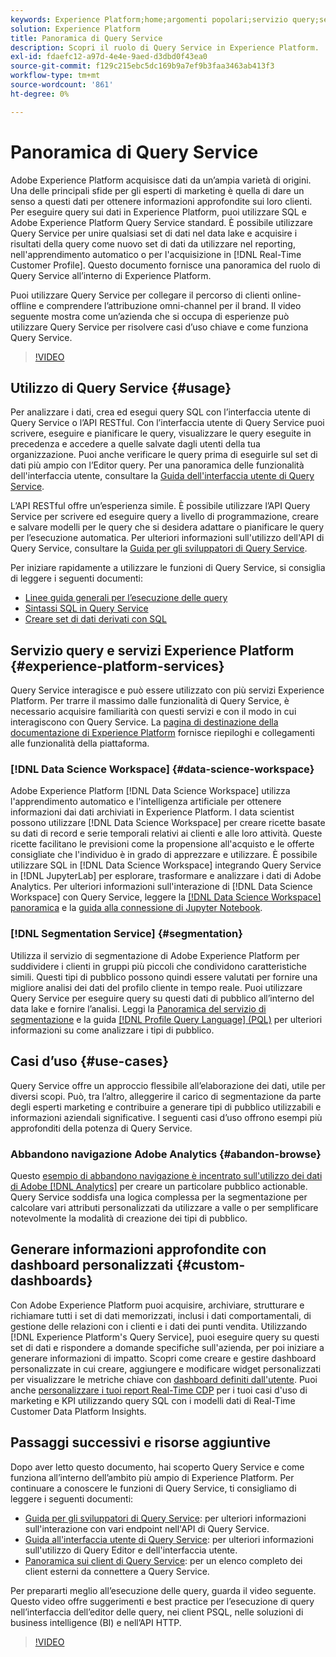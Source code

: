 ```yaml
---
keywords: Experience Platform;home;argomenti popolari;servizio query;servizio query;query;;home;popular topic;query service;Query service;Query service;query
solution: Experience Platform
title: Panoramica di Query Service
description: Scopri il ruolo di Query Service in Experience Platform.
exl-id: fdaefc12-a97d-4e4e-9aed-d3dbd0f43ea0
source-git-commit: f129c215ebc5dc169b9a7ef9b3faa3463ab413f3
workflow-type: tm+mt
source-wordcount: '861'
ht-degree: 0%

---
```


# Panoramica di Query Service

Adobe Experience Platform acquisisce dati da un’ampia varietà di origini. Una delle principali sfide per gli esperti di marketing è quella di dare un senso a questi dati per ottenere informazioni approfondite sui loro clienti. Per eseguire query sui dati in Experience Platform, puoi utilizzare SQL e Adobe Experience Platform Query Service standard. È possibile utilizzare Query Service per unire qualsiasi set di dati nel data lake e acquisire i risultati della query come nuovo set di dati da utilizzare nel reporting, nell&#39;apprendimento automatico o per l&#39;acquisizione in [!DNL Real-Time Customer Profile]. Questo documento fornisce una panoramica del ruolo di Query Service all’interno di Experience Platform.

Puoi utilizzare Query Service per collegare il percorso di clienti online-offline e comprendere l’attribuzione omni-channel per il brand. Il video seguente mostra come un’azienda che si occupa di esperienze può utilizzare Query Service per risolvere casi d’uso chiave e come funziona Query Service.

>[!VIDEO](https://video.tv.adobe.com/v/29795?quality=12&learn=on)

## Utilizzo di Query Service {#usage}

Per analizzare i dati, crea ed esegui query SQL con l’interfaccia utente di Query Service o l’API RESTful.
Con l’interfaccia utente di Query Service puoi scrivere, eseguire e pianificare le query, visualizzare le query eseguite in precedenza e accedere a quelle salvate dagli utenti della tua organizzazione. Puoi anche verificare le query prima di eseguirle sul set di dati più ampio con l’Editor query. Per una panoramica delle funzionalità dell&#39;interfaccia utente, consultare la [Guida dell&#39;interfaccia utente di Query Service](ui/overview.md).

L’API RESTful offre un’esperienza simile. È possibile utilizzare l’API Query Service per scrivere ed eseguire query a livello di programmazione, creare e salvare modelli per le query che si desidera adattare o pianificare le query per l’esecuzione automatica. Per ulteriori informazioni sull&#39;utilizzo dell&#39;API di Query Service, consultare la [Guida per gli sviluppatori di Query Service](api/getting-started.md).

Per iniziare rapidamente a utilizzare le funzioni di Query Service, si consiglia di leggere i seguenti documenti:

- [Linee guida generali per l’esecuzione delle query](./best-practices/writing-queries.md)
- [Sintassi SQL in Query Service](./sql/syntax.md)
- [Creare set di dati derivati con SQL](./data-distiller/derived-datasets/create-derived-datasets-with-sql.md)

## Servizio query e servizi Experience Platform {#experience-platform-services}

Query Service interagisce e può essere utilizzato con più servizi Experience Platform. Per trarre il massimo dalle funzionalità di Query Service, è necessario acquisire familiarità con questi servizi e con il modo in cui interagiscono con Query Service. La [pagina di destinazione della documentazione di Experience Platform](https://experienceleague.adobe.com/docs/experience-platform.html?lang=it) fornisce riepiloghi e collegamenti alle funzionalità della piattaforma.

### [!DNL Data Science Workspace] {#data-science-workspace}

Adobe Experience Platform [!DNL Data Science Workspace] utilizza l&#39;apprendimento automatico e l&#39;intelligenza artificiale per ottenere informazioni dai dati archiviati in Experience Platform. I data scientist possono utilizzare [!DNL Data Science Workspace] per creare ricette basate su dati di record e serie temporali relativi ai clienti e alle loro attività. Queste ricette facilitano le previsioni come la propensione all&#39;acquisto e le offerte consigliate che l&#39;individuo è in grado di apprezzare e utilizzare. È possibile utilizzare SQL in [!DNL Data Science Workspace] integrando Query Service in [!DNL JupyterLab] per esplorare, trasformare e analizzare i dati di Adobe Analytics. Per ulteriori informazioni sull&#39;interazione di [!DNL Data Science Workspace] con Query Service, leggere la [[!DNL Data Science Workspace] panoramica](../data-science-workspace/home.md) e la [guida alla connessione di Jupyter Notebook](./clients/jupyter-notebook.md).

### [!DNL Segmentation Service] {#segmentation}

Utilizza il servizio di segmentazione di Adobe Experience Platform per suddividere i clienti in gruppi più piccoli che condividono caratteristiche simili. Questi tipi di pubblico possono quindi essere valutati per fornire una migliore analisi dei dati del profilo cliente in tempo reale. Puoi utilizzare Query Service per eseguire query su questi dati di pubblico all’interno del data lake e fornire l’analisi. Leggi la [Panoramica del servizio di segmentazione](../segmentation/home.md) e la guida [[!DNL Profile Query Language] (PQL)](../segmentation/pql/overview.md) per ulteriori informazioni su come analizzare i tipi di pubblico.

## Casi d’uso {#use-cases}

Query Service offre un approccio flessibile all’elaborazione dei dati, utile per diversi scopi. Può, tra l’altro, alleggerire il carico di segmentazione da parte degli esperti marketing e contribuire a generare tipi di pubblico utilizzabili e informazioni aziendali significative. I seguenti casi d’uso offrono esempi più approfonditi della potenza di Query Service.

### Abbandono navigazione Adobe Analytics {#abandon-browse}

Questo [esempio di abbandono navigazione è incentrato sull&#39;utilizzo dei dati di Adobe [!DNL Analytics]](./use-cases/abandoned-browse.md) per creare un particolare pubblico actionable. Query Service soddisfa una logica complessa per la segmentazione per calcolare vari attributi personalizzati da utilizzare a valle o per semplificare notevolmente la modalità di creazione dei tipi di pubblico.

## Generare informazioni approfondite con dashboard personalizzati {#custom-dashboards}

Con Adobe Experience Platform puoi acquisire, archiviare, strutturare e richiamare tutti i set di dati memorizzati, inclusi i dati comportamentali, di gestione delle relazioni con i clienti e i dati dei punti vendita. Utilizzando [!DNL Experience Platform's Query Service], puoi eseguire query su questi set di dati e rispondere a domande specifiche sull&#39;azienda, per poi iniziare a generare informazioni di impatto. Scopri come creare e gestire dashboard personalizzate in cui creare, aggiungere e modificare widget personalizzati per visualizzare le metriche chiave con [dashboard definiti dall&#39;utente](../dashboards/standard-dashboards.md). Puoi anche [personalizzare i tuoi report Real-Time CDP](../dashboards/data-models/cdp-insights-data-model-b2c.md) per i tuoi casi d&#39;uso di marketing e KPI utilizzando query SQL con i modelli dati di Real-Time Customer Data Platform Insights.

## Passaggi successivi e risorse aggiuntive

Dopo aver letto questo documento, hai scoperto Query Service e come funziona all’interno dell’ambito più ampio di Experience Platform. Per continuare a conoscere le funzioni di Query Service, ti consigliamo di leggere i seguenti documenti:

- [Guida per gli sviluppatori di Query Service](api/getting-started.md): per ulteriori informazioni sull&#39;interazione con vari endpoint nell&#39;API di Query Service.
- [Guida all&#39;interfaccia utente di Query Service](ui/overview.md): per ulteriori informazioni sull&#39;utilizzo di Query Editor e dell&#39;interfaccia utente.
- [Panoramica sui client di Query Service](clients/overview.md): per un elenco completo dei client esterni da connettere a Query Service.

Per prepararti meglio all’esecuzione delle query, guarda il video seguente. Questo video offre suggerimenti e best practice per l’esecuzione di query nell’interfaccia dell’editor delle query, nei client PSQL, nelle soluzioni di business intelligence (BI) e nell’API HTTP.

>[!VIDEO](https://video.tv.adobe.com/v/29811?quality=12&learn=on)
